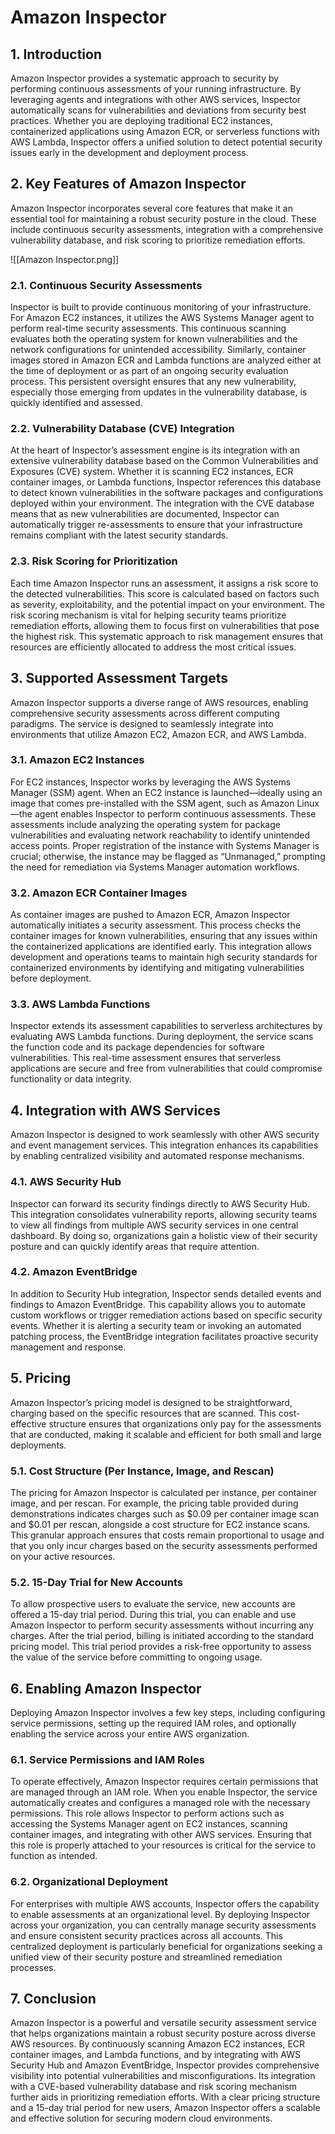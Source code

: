 # Amazon Inspector

## 1. Introduction

Amazon Inspector provides a systematic approach to security by performing continuous assessments of your running infrastructure. By leveraging agents and integrations with other AWS services, Inspector automatically scans for vulnerabilities and deviations from security best practices. Whether you are deploying traditional EC2 instances, containerized applications using Amazon ECR, or serverless functions with AWS Lambda, Inspector offers a unified solution to detect potential security issues early in the development and deployment process.

## 2. Key Features of Amazon Inspector

Amazon Inspector incorporates several core features that make it an essential tool for maintaining a robust security posture in the cloud. These include continuous security assessments, integration with a comprehensive vulnerability database, and risk scoring to prioritize remediation efforts.

![[Amazon Inspector.png]]

### 2.1. Continuous Security Assessments

Inspector is built to provide continuous monitoring of your infrastructure. For Amazon EC2 instances, it utilizes the AWS Systems Manager agent to perform real-time security assessments. This continuous scanning evaluates both the operating system for known vulnerabilities and the network configurations for unintended accessibility. Similarly, container images stored in Amazon ECR and Lambda functions are analyzed either at the time of deployment or as part of an ongoing security evaluation process. This persistent oversight ensures that any new vulnerability, especially those emerging from updates in the vulnerability database, is quickly identified and assessed.

### 2.2. Vulnerability Database (CVE) Integration

At the heart of Inspector’s assessment engine is its integration with an extensive vulnerability database based on the Common Vulnerabilities and Exposures (CVE) system. Whether it is scanning EC2 instances, ECR container images, or Lambda functions, Inspector references this database to detect known vulnerabilities in the software packages and configurations deployed within your environment. The integration with the CVE database means that as new vulnerabilities are documented, Inspector can automatically trigger re-assessments to ensure that your infrastructure remains compliant with the latest security standards.

### 2.3. Risk Scoring for Prioritization

Each time Amazon Inspector runs an assessment, it assigns a risk score to the detected vulnerabilities. This score is calculated based on factors such as severity, exploitability, and the potential impact on your environment. The risk scoring mechanism is vital for helping security teams prioritize remediation efforts, allowing them to focus first on vulnerabilities that pose the highest risk. This systematic approach to risk management ensures that resources are efficiently allocated to address the most critical issues.

## 3. Supported Assessment Targets

Amazon Inspector supports a diverse range of AWS resources, enabling comprehensive security assessments across different computing paradigms. The service is designed to seamlessly integrate into environments that utilize Amazon EC2, Amazon ECR, and AWS Lambda.

### 3.1. Amazon EC2 Instances

For EC2 instances, Inspector works by leveraging the AWS Systems Manager (SSM) agent. When an EC2 instance is launched—ideally using an image that comes pre-installed with the SSM agent, such as Amazon Linux—the agent enables Inspector to perform continuous assessments. These assessments include analyzing the operating system for package vulnerabilities and evaluating network reachability to identify unintended access points. Proper registration of the instance with Systems Manager is crucial; otherwise, the instance may be flagged as “Unmanaged,” prompting the need for remediation via Systems Manager automation workflows.

### 3.2. Amazon ECR Container Images

As container images are pushed to Amazon ECR, Amazon Inspector automatically initiates a security assessment. This process checks the container images for known vulnerabilities, ensuring that any issues within the containerized applications are identified early. This integration allows development and operations teams to maintain high security standards for containerized environments by identifying and mitigating vulnerabilities before deployment.

### 3.3. AWS Lambda Functions

Inspector extends its assessment capabilities to serverless architectures by evaluating AWS Lambda functions. During deployment, the service scans the function code and its package dependencies for software vulnerabilities. This real-time assessment ensures that serverless applications are secure and free from vulnerabilities that could compromise functionality or data integrity.

## 4. Integration with AWS Services

Amazon Inspector is designed to work seamlessly with other AWS security and event management services. This integration enhances its capabilities by enabling centralized visibility and automated response mechanisms.

### 4.1. AWS Security Hub

Inspector can forward its security findings directly to AWS Security Hub. This integration consolidates vulnerability reports, allowing security teams to view all findings from multiple AWS security services in one central dashboard. By doing so, organizations gain a holistic view of their security posture and can quickly identify areas that require attention.

### 4.2. Amazon EventBridge

In addition to Security Hub integration, Inspector sends detailed events and findings to Amazon EventBridge. This capability allows you to automate custom workflows or trigger remediation actions based on specific security events. Whether it is alerting a security team or invoking an automated patching process, the EventBridge integration facilitates proactive security management and response.

## 5. Pricing

Amazon Inspector’s pricing model is designed to be straightforward, charging based on the specific resources that are scanned. This cost-effective structure ensures that organizations only pay for the assessments that are conducted, making it scalable and efficient for both small and large deployments.

### 5.1. Cost Structure (Per Instance, Image, and Rescan)

The pricing for Amazon Inspector is calculated per instance, per container image, and per rescan. For example, the pricing table provided during demonstrations indicates charges such as $0.09 per container image scan and $0.01 per rescan, alongside a cost structure for EC2 instance scans. This granular approach ensures that costs remain proportional to usage and that you only incur charges based on the security assessments performed on your active resources.

### 5.2. 15-Day Trial for New Accounts

To allow prospective users to evaluate the service, new accounts are offered a 15-day trial period. During this trial, you can enable and use Amazon Inspector to perform security assessments without incurring any charges. After the trial period, billing is initiated according to the standard pricing model. This trial period provides a risk-free opportunity to assess the value of the service before committing to ongoing usage.

## 6. Enabling Amazon Inspector

Deploying Amazon Inspector involves a few key steps, including configuring service permissions, setting up the required IAM roles, and optionally enabling the service across your entire AWS organization.

### 6.1. Service Permissions and IAM Roles

To operate effectively, Amazon Inspector requires certain permissions that are managed through an IAM role. When you enable Inspector, the service automatically creates and configures a managed role with the necessary permissions. This role allows Inspector to perform actions such as accessing the Systems Manager agent on EC2 instances, scanning container images, and integrating with other AWS services. Ensuring that this role is properly attached to your resources is critical for the service to function as intended.

### 6.2. Organizational Deployment

For enterprises with multiple AWS accounts, Inspector offers the capability to enable assessments at an organizational level. By deploying Inspector across your organization, you can centrally manage security assessments and ensure consistent security practices across all accounts. This centralized deployment is particularly beneficial for organizations seeking a unified view of their security posture and streamlined remediation processes.

## 7. Conclusion

Amazon Inspector is a powerful and versatile security assessment service that helps organizations maintain a robust security posture across diverse AWS resources. By continuously scanning Amazon EC2 instances, ECR container images, and Lambda functions, and by integrating with AWS Security Hub and Amazon EventBridge, Inspector provides comprehensive visibility into potential vulnerabilities and misconfigurations. Its integration with a CVE-based vulnerability database and risk scoring mechanism further aids in prioritizing remediation efforts. With a clear pricing structure and a 15-day trial period for new users, Amazon Inspector offers a scalable and effective solution for securing modern cloud environments.